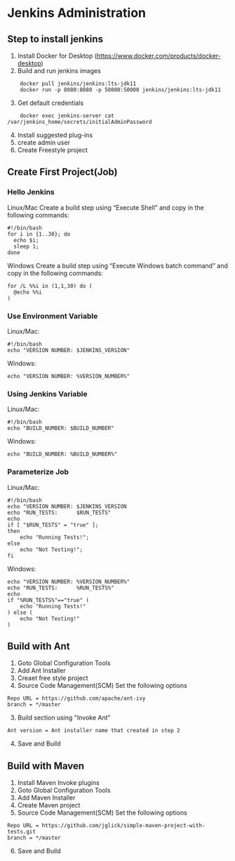 # Jenkins Administration
## Step to install jenkins
1. Install Docker for Desktop (https://www.docker.com/products/docker-desktop)
2. Build and run jenkins images
```
    docker pull jenkins/jenkins:lts-jdk11 
    docker run -p 8080:8080 -p 50000:50000 jenkins/jenkins:lts-jdk11
```
3. Get default credentials
```
    docker exec jenkins-server cat /var/jenkins_home/secrets/initialAdminPassword
```

4. Install suggested plug-ins
5. create admin user
6. Create Freestyle project

## Create First Project(Job)
### Hello Jenkins
Linux/Mac
Create a build step using “Execute Shell” and copy in the following commands:

```
#!/bin/bash
for i in {1..30}; do 
  echo $i; 
  sleep 1; 
done
```


Windows
Create a build step using “Execute Windows batch command” and copy in the following commands:

```
for /L %%i in (1,1,30) do (
  @echo %%i
)
```

### Use Environment Variable
Linux/Mac:
```
#!/bin/bash
echo "VERSION NUMBER: $JENKINS_VERSION"
```


Windows:
```
echo "VERSION NUMBER: %VERSION_NUMBER%"
```

### Using Jenkins Variable
Linux/Mac:
```
#!/bin/bash
echo "BUILD_NUMBER: $BUILD_NUMBER"
```


Windows:
```
echo "BUILD_NUMBER: %BUILD_NUMBER%"
```


### Parameterize Job

Linux/Mac:
```
#!/bin/bash
echo "VERSION NUMBER: $JENKINS_VERSION
echo "RUN_TESTS:      $RUN_TESTS"
echo
if [ "$RUN_TESTS" = "true" ];
then
    echo "Running Tests!";
else
    echo "Not Testing!";
fi
```

Windows:
```
echo "VERSION NUMBER: %VERSION_NUMBER%"
echo "RUN_TESTS:      %RUN_TESTS%"
echo
if "%RUN_TESTS%"=="true" (
    echo "Running Tests!"
) else (
    echo "Not Testing!"
)
```

## Build with Ant
1. Goto Global Configuration Tools
2. Add Ant Installer
3. Creaet free style project
4. Source Code Management(SCM)
   Set the following options
```
Repo URL = https://github.com/apache/ant-ivy
branch = */master
```
3. Build section using "Invoke Ant"
```
Ant version = Ant installer name that created in step 2
```
4. Save and Build


## Build with Maven
1. Install Maven Invoke plugins
2. Goto Global Configuration Tools
3. Add Maven Installer
4. Create Maven project
5. Source Code Management(SCM)
   Set the following options
```
Repo URL = https://github.com/jglick/simple-maven-project-with-tests.git
branch = */master
```
6. Save and Build